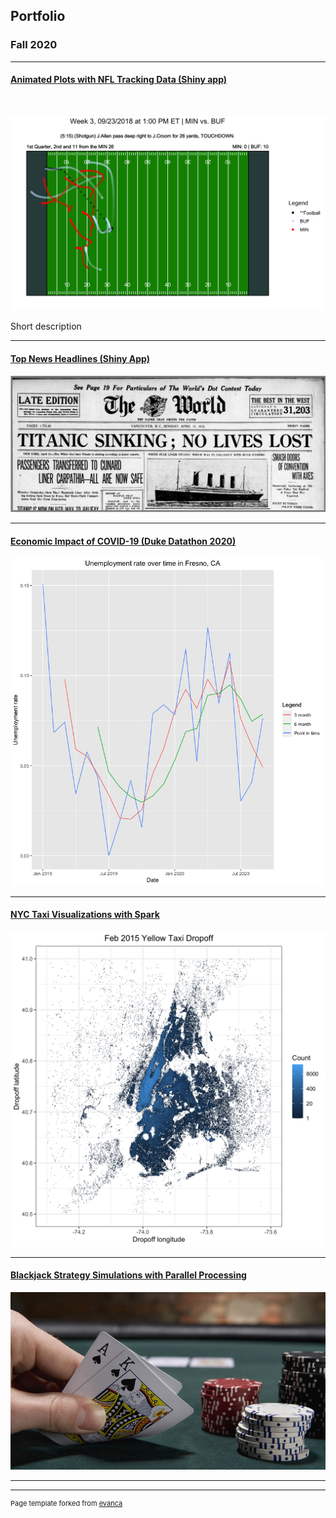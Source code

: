 ## Portfolio


### Fall 2020 

---

#### [Animated Plots with NFL Tracking Data (Shiny app)](/pages/sample_page)

&nbsp;

<img src="images/NFL.png?raw=true"/>

Short description

---
#### [Top News Headlines (Shiny App)](/pdf/sample_presentation.pdf)
<img src="images/Newspaper.png?raw=true"/>

---
#### [Economic Impact of COVID-19 (Duke Datathon 2020)](http://example.com/)
<img src="images/Datathon_Fresno.png?raw=true"/>


---
#### [NYC Taxi Visualizations with Spark](http://example.com/)
<img src="images/Yellow_Dropoff.png?raw=true"/>

---
#### [Blackjack Strategy Simulations with Parallel Processing](http://example.com/)
<img src="images/Blackjack.jpg?raw=true"/>

---



---
<p style="font-size:11px">Page template forked from <a href="https://github.com/evanca/quick-portfolio">evanca</a></p>

